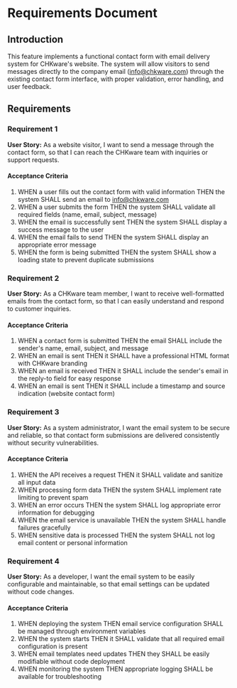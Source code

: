 # Requirements Document

## Introduction

This feature implements a functional contact form with email delivery system for CHKware's website. The system will allow visitors to send messages directly to the company email (info@chkware.com) through the existing contact form interface, with proper validation, error handling, and user feedback.

## Requirements

### Requirement 1

**User Story:** As a website visitor, I want to send a message through the contact form, so that I can reach the CHKware team with inquiries or support requests.

#### Acceptance Criteria

1. WHEN a user fills out the contact form with valid information THEN the system SHALL send an email to info@chkware.com
2. WHEN a user submits the form THEN the system SHALL validate all required fields (name, email, subject, message)
3. WHEN the email is successfully sent THEN the system SHALL display a success message to the user
4. WHEN the email fails to send THEN the system SHALL display an appropriate error message
5. WHEN the form is being submitted THEN the system SHALL show a loading state to prevent duplicate submissions

### Requirement 2

**User Story:** As a CHKware team member, I want to receive well-formatted emails from the contact form, so that I can easily understand and respond to customer inquiries.

#### Acceptance Criteria

1. WHEN a contact form is submitted THEN the email SHALL include the sender's name, email, subject, and message
2. WHEN an email is sent THEN it SHALL have a professional HTML format with CHKware branding
3. WHEN an email is received THEN it SHALL include the sender's email in the reply-to field for easy response
4. WHEN an email is sent THEN it SHALL include a timestamp and source indication (website contact form)

### Requirement 3

**User Story:** As a system administrator, I want the email system to be secure and reliable, so that contact form submissions are delivered consistently without security vulnerabilities.

#### Acceptance Criteria

1. WHEN the API receives a request THEN it SHALL validate and sanitize all input data
2. WHEN processing form data THEN the system SHALL implement rate limiting to prevent spam
3. WHEN an error occurs THEN the system SHALL log appropriate error information for debugging
4. WHEN the email service is unavailable THEN the system SHALL handle failures gracefully
5. WHEN sensitive data is processed THEN the system SHALL not log email content or personal information

### Requirement 4

**User Story:** As a developer, I want the email system to be easily configurable and maintainable, so that email settings can be updated without code changes.

#### Acceptance Criteria

1. WHEN deploying the system THEN email service configuration SHALL be managed through environment variables
2. WHEN the system starts THEN it SHALL validate that all required email configuration is present
3. WHEN email templates need updates THEN they SHALL be easily modifiable without code deployment
4. WHEN monitoring the system THEN appropriate logging SHALL be available for troubleshooting